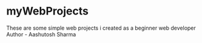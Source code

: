 # myWebProjects
These are some simple web projects i created as a beginner web developer
<br/>
Author - Aashutosh Sharma
